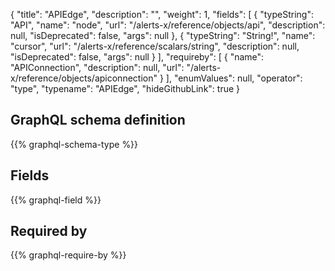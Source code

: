 {
  "title": "APIEdge",
  "description": "",
  "weight": 1,
  "fields": [
    {
      "typeString": "API",
      "name": "node",
      "url": "/alerts-x/reference/objects/api",
      "description": null,
      "isDeprecated": false,
      "args": null
    },
    {
      "typeString": "String!",
      "name": "cursor",
      "url": "/alerts-x/reference/scalars/string",
      "description": null,
      "isDeprecated": false,
      "args": null
    }
  ],
  "requireby": [
    {
      "name": "APIConnection",
      "description": null,
      "url": "/alerts-x/reference/objects/apiconnection"
    }
  ],
  "enumValues": null,
  "operator": "type",
  "typename": "APIEdge",
  "hideGithubLink": true
}
## GraphQL schema definition

{{% graphql-schema-type %}}

## Fields

{{% graphql-field %}}

## Required by

{{% graphql-require-by %}}
